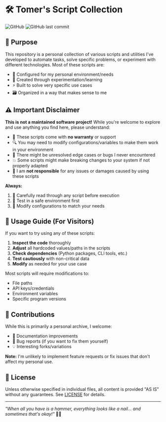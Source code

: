 # 🛠️ Tomer's Script Collection

![GitHub](https://img.shields.io/github/stars/TomerGamerTV/my-random-scripts)
![GitHub last commit](https://img.shields.io/github/last-commit/TomerGamerTV/my-random-scripts)

## 📖 Purpose

This repository is a personal collection of various scripts and utilities I've developed to automate tasks, solve specific problems, or experiment with different technologies. Most of these scripts are:

- 🔧 Configured for my personal environment/needs
- 🧪 Created through experimentation/learning
- ⚡ Built to solve very specific use cases
- 🗃️ Organized in a way that makes sense to me

## ⚠️ Important Disclaimer

**This is not a maintained software project!** While you're welcome to explore and use anything you find here, please understand:

- 🚨 These scripts come with **no warranty** or support
- 🔍 You may need to modify configurations/variables to make them work in your environment
- 🐛 There might be unresolved edge cases or bugs I never encountered
- 💥 Some scripts might make breaking changes to your system if not properly adapted
- 🛑 I am **not responsible** for any issues or damages caused by using these scripts

**Always:**  

1. 📖 Carefully read through any script before execution  
2. 🧪 Test in a safe environment first  
3. 🔄 Modify configurations to match your needs

## 🚀 Usage Guide (For Visitors)

If you want to try using any of these scripts:

1. **Inspect the code** thoroughly
2. **Adjust** all hardcoded values/paths in the scripts
3. **Check dependencies** (Python packages, CLI tools, etc.)
4. **Test cautiously** with non-critical data
5. **Modify** as needed for your use case

Most scripts will require modifications to:

- File paths
- API keys/credentials
- Environment variables
- Specific program versions

## 🤝 Contributions

While this is primarily a personal archive, I welcome:

- 📝 Documentation improvements
- 🐛 Bug reports (if you want to fix them yourself)
- 💡 Interesting forks/variations

**Note:** I'm unlikely to implement feature requests or fix issues that don't affect my personal use.

## 📜 License

Unless otherwise specified in individual files, all content is provided "AS IS" without any guarantees. See [LICENSE](LICENSE) for details.

---

*"When all you have is a hammer, everything looks like a nail... and sometimes that's okay!"* 🔨😄